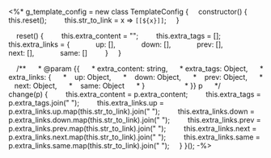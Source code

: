 <%* 
g_template_config = new class TemplateConfig {
    constructor() {
        this.reset();
        this.str_to_link = x => `[[${x}]]`;
    }

    reset() {
        this.extra_content = "";
        this.extra_tags = [];
        this.extra_links = {
            up: [],
            down: [],
            prev: [],
            next: [],
            same: []
        }
    }

    /**
     * @param {{
     * extra_content: string,
     * extra_tags: Object,
     * extra_links: {
     *    up: Object,
     *    down: Object,
     *    prev: Object,
     *    next: Object,
     *    same: Object
     * }              
     * }} p
     */
    change(p) {
        this.extra_content = p.extra_content;
        this.extra_tags = p.extra_tags.join(" ");
        this.extra_links.up = p.extra_links.up.map(this.str_to_link).join(" ");
        this.extra_links.down = p.extra_links.down.map(this.str_to_link).join(" ");
        this.extra_links.prev = p.extra_links.prev.map(this.str_to_link).join(" ");
        this.extra_links.next = p.extra_links.next.map(this.str_to_link).join(" ");
        this.extra_links.same = p.extra_links.same.map(this.str_to_link).join(" ");
    }
}();
-%> 